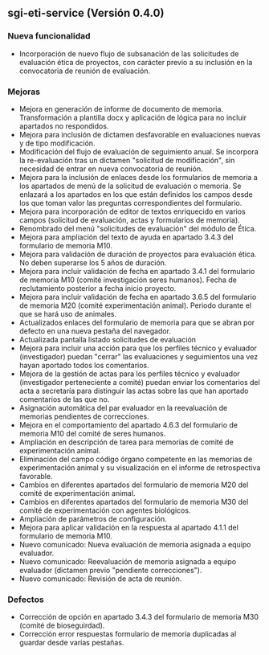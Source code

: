 ## sgi-eti-service (Versión 0.4.0)

### Nueva funcionalidad
* Incorporación de nuevo flujo de subsanación de las solicitudes de evaluación ética de proyectos, con carácter previo a su inclusión en la convocatoria de reunión de evaluación.

### Mejoras
* Mejora en generación de informe de documento de memoria. Transformación a plantilla docx y aplicación de lógica para no incluir apartados no respondidos.
* Mejora para inclusión de dictamen desfavorable en evaluaciones nuevas y de tipo modificación.
* Modificación del flujo de evaluación de seguimiento anual. Se incorpora la re-evaluación tras un dictamen "solicitud de modificación", sin necesidad de entrar en nueva convocatoria de reunión.
* Mejora para la inclusión de enlaces desde los formularios de memoria a los apartados de menú de la solicitud de evaluación o memoria. Se enlazará a los apartados en los que están definidos los campos desde los que toman valor las preguntas correspondientes del formulario.
* Mejora para incorporación de editor de textos enriquecido en varios campos (solicitud de evaluación, actas y formularios de memoria).
* Renombrado del menú "solicitudes de evaluación" del módulo de Ética.
* Mejora para ampliación del texto de ayuda en apartado 3.4.3 del formulario de memoria M10.
* Mejora para validación de duración de proyectos para evaluación ética. No deben superarse los 5 años de duración.
* Mejora para incluir validación de fecha en apartado 3.4.1 del formulario de memoria M10 (comité investigación seres humanos). Fecha de reclutamiento posterior a fecha inicio proyecto.
* Mejora para incluir validación de fecha en apartado 3.6.5 del formulario de memoria M20 (comité experimentación animal). Periodo durante el que se hará uso de animales.
* Actualizados enlaces del formulario de memoria para que se abran por defecto en una nueva pestaña del navegador.
* Actualizada pantalla listado solicitudes de evaluación
* Mejora para incluir una acción para que los perfiles técnico y evaluador (investigador) puedan "cerrar" las evaluaciones y seguimientos una vez hayan aportado todos los comentarios.
* Mejora de la gestión de actas para los perfiles técnico y evaluador (investigador perteneciente a comité) puedan enviar los comentarios del acta a secretaría para distinguir las actas sobre las que han aportado comentarios de las que no.
* Asignación automática del par evaluador en la reevaluación de memorias pendientes de correcciones.
* Mejora en el comportamiento del apartado 4.6.3 del formulario de memoria M10 del comité de seres humanos.
* Ampliación en descripción de tarea para memorias de comité de experimentación animal.
* Eliminación del campo código órgano competente en las memorias de experimentación animal y su visualización en el informe de retrospectiva favorable.
* Cambios en diferentes apartados del formulario de memoria M20 del comité de experimentación animal.
* Cambios en diferentes apartados del formulario de memoria M30 del comité de experimentación con agentes biológicos.
* Ampliación de parámetros de configuración.
* Mejora para aplicar validación en la respuesta al apartado 4.1.1 del formulario de memoria M10.
* Nuevo comunicado: Nueva evaluación de memoria asignada a equipo evaluador.
* Nuevo comunicado: Reevaluación de memoria asignada a equipo evaluador (dictamen previo "pendiente correcciones").
* Nuevo comunicado: Revisión de acta de reunión.

### Defectos
* Corrección de opción en apartado 3.4.3 del formulario de memoria M30 (comité de bioseguirdad).
* Corrección error respuestas formulario de memoria duplicadas al guardar desde varias pestañas.
